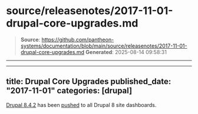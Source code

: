 # source/releasenotes/2017-11-01-drupal-core-upgrades.md

> **Source**: https://github.com/pantheon-systems/documentation/blob/main/source/releasenotes/2017-11-01-drupal-core-upgrades.md
> **Generated**: 2025-08-14 09:58:31

---

---
title: Drupal Core Upgrades
published_date: "2017-11-01"
categories: [drupal]
---
[Drupal 8.4.2](https://www.drupal.org/project/drupal/releases/8.4.2) has been [pushed](https://github.com/pantheon-systems/drops-8/pull/196) to all Drupal 8 site dashboards.
